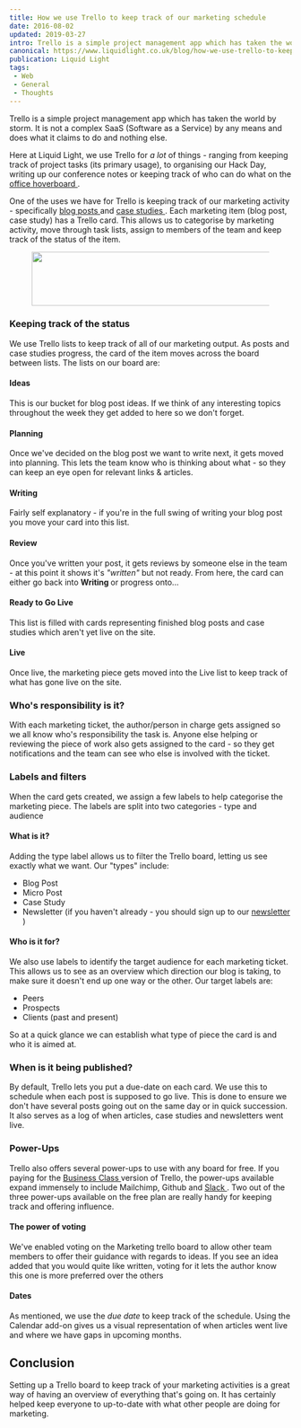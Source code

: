 ```yaml
---
title: How we use Trello to keep track of our marketing schedule
date: 2016-08-02
updated: 2019-03-27
intro: Trello is a simple project management app which has taken the world by storm. It is not a complex SaaS (Software as a Service) by any means and does what ...
canonical: https://www.liquidlight.co.uk/blog/how-we-use-trello-to-keep-track-of-our-marketing-schedule/
publication: Liquid Light
tags:
 - Web
 - General
 - Thoughts
---
```


<div class="container">
	<p>Trello is a simple project management app which has taken the world by storm. It is not a complex SaaS (Software as a Service) by any means and does what it claims to do and nothing else.
	</p> 
	<p>Here at Liquid Light, we use Trello for 
		<em>a lot
		</em> of things - ranging from keeping track of project tasks (its primary usage), to organising our Hack Day, writing up our conference notes or keeping track of who can do what on the 
		<a href="https://www.instagram.com/p/BH43eeujsYD/">office hoverboard
		</a>.
	</p> 
	<p>One of the uses we have for Trello is keeping track of our marketing activity - specifically 
		<a href="https://www.liquidlight.co.uk/blog/">blog posts
		</a> and 
		<a href="https://www.liquidlight.co.uk/case-studies/">case studies
		</a>. Each marketing item (blog post, case study) has a Trello card. This allows us to categorise by marketing activity, move through task lists, assign to members of the team and keep track of the status of the item.
	</p> 
</div>
<div class="container">
	<div class="csc-textpic csc-textpic-center csc-textpic-above">
		<div class="csc-textpic-imagewrap">
			<div class="csc-textpic-center-outer">
				<div class="csc-textpic-center-inner">
					<figure class="csc-textpic-image csc-textpic-last">
						<img src="/fileadmin/_processed_/csm__Liquid_Light__How_we_use_trello_to_keep_track_of_our_marketing_schedule_-_1_b6f7938b2c.png" width="1500" height="96" data-image="oc16slvhhf20">
					</figure>
				</div>
			</div>
		</div>
	</div>
</div>
<div class="container">
	<h3>Keeping track of the status
	</h3> 
	<p>We use Trello lists to keep track of all of our marketing output. As posts and case studies progress, the card of the item moves across the board between lists. The lists on our board are:
	</p> 
	<h4>Ideas
	</h4> 
	<p>This is our bucket for blog post ideas. If we think of any interesting topics throughout the week they get added to here so we don't forget.
	</p> 
	<h4>Planning
	</h4> 
	<p>Once we've decided on the blog post we want to write next, it gets moved into planning. This lets the team know who is thinking about what - so they can keep an eye open for relevant links & articles.
	</p> 
	<h4>Writing
	</h4> 
	<p>Fairly self explanatory - if you're in the full swing of writing your blog post you move your card into this list.
	</p> 
	<h4>Review
	</h4> 
	<p>Once you've written your post, it gets reviews by someone else in the team - at this point it shows it's 
		<em>"written"
		</em> but not ready. From here, the card can either go back into 
		<strong>Writing
		</strong> or progress onto...
	</p> 
	<h4>Ready to Go Live
	</h4> 
	<p>This list is filled with cards representing finished blog posts and case studies which aren't yet live on the site.
	</p> 
	<h4>Live
	</h4> 
	<p>Once live, the marketing piece gets moved into the Live list to keep track of what has gone live on the site.
	</p> 
	<h3>Who's responsibility is it?
	</h3> 
	<p>With each marketing ticket, the author/person in charge gets assigned so we all know who's responsibility the task is. Anyone else helping or reviewing the piece of work also gets assigned to the card - so they get notifications and the team can see who else is involved with the ticket.
	</p> 
	<h3>Labels and filters
	</h3> 
	<p>When the card gets created, we assign a few labels to help categorise the marketing piece. The labels are split into two categories - type and audience
	</p> 
	<h4>What is it?
	</h4> 
	<p>Adding the type label allows us to filter the Trello board, letting us see exactly what we want. Our "types" include:
	</p> 
	<ul> 
		<li>Blog Post
		</li> 
		<li>Micro Post
		</li> 
		<li>Case Study
		</li> 
		<li>Newsletter (if you haven't already - you should sign up to our 
			<a href="https://www.liquidlight.co.uk/newsletter/">newsletter
			</a>)
		</li> 
	</ul> 
	<h4>Who is it for?
	</h4> 
	<p>We also use labels to identify the target audience for each marketing ticket. This allows us to see as an overview which direction our blog is taking, to make sure it doesn't end up one way or the other. Our target labels are:
	</p> 
	<ul> 
		<li>Peers
		</li> 
		<li>Prospects
		</li> 
		<li>Clients (past and present)
		</li> 
	</ul> 
	<p>So at a quick glance we can establish what type of piece the card is and who it is aimed at.
	</p> 
	<h3>When is it being published?
	</h3> 
	<p>By default, Trello lets you put a due-date on each card. We use this to schedule when each post is supposed to go live. This is done to ensure we don't have several posts going out on the same day or in quick succession. It also serves as a log of when articles, case studies and newsletters went live.
	</p> 
	<h3>Power-Ups
	</h3> 
	<p>Trello also offers several power-ups to use with any board for free. If you paying for the 
		<a href="https://trello.com/pricing">Business Class
		</a> version of Trello, the power-ups available expand immensely to include Mailchimp, Github and 
		<a href="https://www.liquidlight.co.uk/blog/article/using-slack-to-improve-team-communication/">Slack
		</a>. Two out of the three power-ups available on the free plan are really handy for keeping track and offering influence.
	</p> 
	<h4>The power of voting
	</h4> 
	<p>We've enabled voting on the Marketing trello board to allow other team members to offer their guidance with regards to ideas. If you see an idea added that you would quite like written, voting for it lets the author know this one is more preferred over the others
	</p> 
	<h4>Dates
	</h4> 
	<p>As mentioned, we use the 
		<em>due date
		</em> to keep track of the schedule. Using the Calendar add-on gives us a visual representation of when articles went live and where we have gaps in upcoming months.
	</p> 
	<h2>Conclusion
	</h2> 
	<p>Setting up a Trello board to keep track of your marketing activities is a great way of having an overview of everything that's going on. It has certainly helped keep everyone to up-to-date with what other people are doing for marketing.
	</p> 
</div>